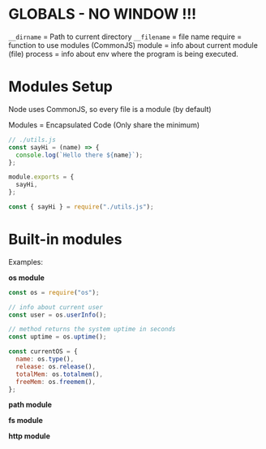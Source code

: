 # GLOBALS - NO WINDOW !!!

`__dirname` = Path to current directory
`__filename` = file name
require = function to use modules (CommonJS)
module = info about current module (file)
process = info about env where the program is being executed.

# Modules Setup

Node uses CommonJS, so every file is a module (by default)

Modules = Encapsulated Code (Only share the minimum)

```js
// ./utils.js
const sayHi = (name) => {
  console.log(`Hello there ${name}`);
};

module.exports = {
  sayHi,
};
```

```js
const { sayHi } = require("./utils.js");
```

# Built-in modules

Examples:

**os module**

```js
const os = require("os");

// info about current user
const user = os.userInfo();

// method returns the system uptime in seconds
const uptime = os.uptime();

const currentOS = {
  name: os.type(),
  release: os.release(),
  totalMem: os.totalmem(),
  freeMem: os.freemem(),
};
```

**path module**

**fs module**

**http module**
